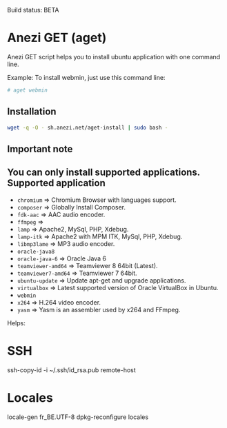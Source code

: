 Build status: BETA

Anezi GET (aget)
================
Anezi GET script helps you to install ubuntu application with one command line.

Example: To install webmin, just use this command line:
```bash
# aget webmin
```
Installation
------------
```bash
wget -q -O - sh.anezi.net/aget-install | sudo bash -
```
Important note
--------------
You can only install supported applications.
Supported application
---------------------
* <code>chromium</code>          => Chromium Browser with languages support.
* <code>composer</code>          => Globally Install Composer.
* <code>fdk-aac</code>           => AAC audio encoder.
* <code>ffmpeg</code>            =>
* <code>lamp</code>              => Apache2, MySql, PHP, Xdebug.
* <code>lamp-itk</code>          => Apache2 with MPM ITK, MySql, PHP, Xdebug.
* <code>libmp3lame</code>        => MP3 audio encoder.
* <code>oracle-java8</code>
* <code>oracle-java-6</code>     => Oracle Java 6
* <code>teamviewer-amd64</code>  => Teamviewer 8 64bit (Latest).
* <code>teamviewer7-amd64</code> => Teamviewer 7 64bit.
* <code>ubuntu-update</code>     => Update apt-get and upgrade applications.
* <code>virtualbox</code>        => Latest supported version of Oracle VirtualBox in Ubuntu.
* <code>webmin</code>
* <code>x264</code>              => H.264 video encoder.
* <code>yasm</code>              => Yasm is an assembler used by x264 and FFmpeg.

Helps:

SSH
===

ssh-copy-id -i ~/.ssh/id_rsa.pub remote-host

Locales
=======

locale-gen fr_BE.UTF-8
dpkg-reconfigure locales
